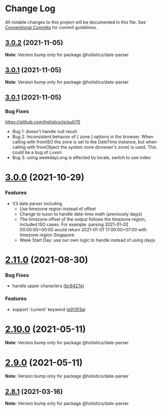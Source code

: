 # Change Log

All notable changes to this project will be documented in this file.
See [Conventional Commits](https://conventionalcommits.org) for commit guidelines.

## [3.0.2](https://github.com/holistics/js/compare/@holistics/date-parser@3.0.0...@holistics/date-parser@3.0.2) (2021-11-05)

**Note:** Version bump only for package @holistics/date-parser





## [3.0.1](https://github.com/holistics/js/compare/@holistics/date-parser@3.0.1...@holistics/date-parser@3.0.1) (2021-11-05)

**Note:** Version bump only for package @holistics/date-parser





## [3.0.1](https://github.com/holistics/js/compare/@holistics/date-parser@3.0.0...@holistics/date-parser@3.0.1) (2021-11-05)

### Bug Fixes

https://github.com/holistics/js/pull/15
* Bug 1: doesn't handle null result
* Bug 2: Inconsistent behavior of { zone } options in the browser. When calling with fromISO the zone is set to the DateTime instance, but when calling with fromObject the system zone (browser's zone) is used. This could be a bug of Luxon
* Bug 3: using weekdayLong is affected by locale, switch to use index


# [3.0.0](https://github.com/holistics/js/compare/@holistics/date-parser@2.9.0...@holistics/date-parser@3.0.0) (2021-10-29)
### Features
* V3 date parser including
  * Use timezone region instead of offset
  * Change to luxon to handle date-time math (previously dayjs)
  * The timezone offset of the output follows the timezone region, included ISO cases. For example: parsing 2021-01-02 00:00:00+00:00 would return 2021-01-01 17:00:00+07:00 with timezone region Singapore
  * Week Start Day: use our own logic to handle instead of using dayjs

# [2.11.0](https://github.com/holistics/js/compare/@holistics/date-parser@2.9.0...@holistics/date-parser@2.11.0) (2021-08-30)


### Bug Fixes

* handle upper characters ([bc6427e](https://github.com/holistics/js/commit/bc6427e9836aa0b80b5b3a6b61b82debca52f0df))


### Features

* support 'current' keyword ([e913f3a](https://github.com/holistics/js/commit/e913f3a4d74ff0823969aaa58bdf3c082fb71427))





# [2.10.0](https://github.com/holistics/js/compare/@holistics/date-parser@2.9.0...@holistics/date-parser@2.10.0) (2021-05-11)

**Note:** Version bump only for package @holistics/date-parser





# [2.9.0](https://github.com/holistics/js/compare/@holistics/date-parser@2.8.1...@holistics/date-parser@2.9.0) (2021-05-11)

**Note:** Version bump only for package @holistics/date-parser





## [2.8.1](https://github.com/holistics/js/compare/@holistics/date-parser@2.8.0...@holistics/date-parser@2.8.1) (2021-03-16)

**Note:** Version bump only for package @holistics/date-parser
